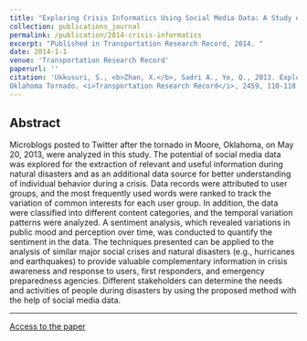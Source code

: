 ```yaml
---
title: "Exploring Crisis Informatics Using Social Media Data: A Study on 2013 Oklahoma Tornado"
collection: publications_journal
permalink: /publication/2014-crisis-informatics
excerpt: "Published in Transportation Research Record, 2014. "
date: 2014-1-1
venue: 'Transportation Research Record'
paperurl: ''
citation: 'Ukkusuri, S., <b>Zhan, X.</b>, Sadri A., Ye, Q., 2013. Exploring Crisis Informatics Using Social Media Data: A Study on 2013
Oklahoma Tornado. <i>Transportation Research Record</i>, 2459, 110-118.'
---
```


Abstract
---
Microblogs posted to Twitter after the tornado in Moore, Oklahoma, on May 20, 2013, were analyzed in this study. The potential of social media data was explored for the extraction of relevant and useful information during natural disasters and as an additional data source for better understanding of individual behavior during a crisis. Data records were attributed to user groups, and the most frequently used words were ranked to track the variation of common interests for each user group. In addition, the data were classified into different content categories, and the temporal variation patterns were analyzed. A sentiment analysis, which revealed variations in public mood and perception over time, was conducted to quantify the sentiment in the data. The techniques presented can be applied to the analysis of similar major social crises and natural disasters (e.g., hurricanes and earthquakes) to provide valuable complementary information in crisis awareness and response to users, first responders, and emergency preparedness agencies. Different stakeholders can determine the needs and activities of people during disasters by using the proposed method with the help of social media data.

---
[Access to the paper](https://journals.sagepub.com/doi/10.3141/2459-13)
